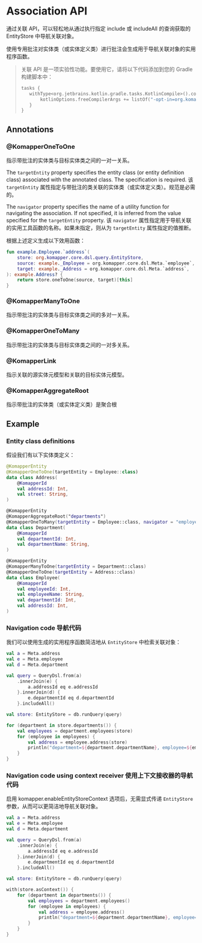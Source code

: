 # Association API

通过关联 API，可以轻松地从通过执行指定 include 或 includeAll 的查询获取的 EntityStore 中导航关联对象。

使用专用批注对实体类（或实体定义类）进行批注会生成用于导航关联对象的实用程序函数。

>关联 API 是一项实验性功能。要使用它，请将以下代码添加到您的 Gradle 构建脚本中：
>
>```kotlin
>tasks {
>    withType<org.jetbrains.kotlin.gradle.tasks.KotlinCompile>().configureEach {
>        kotlinOptions.freeCompilerArgs += listOf("-opt-in=org.komapper.annotation.KomapperExperimentalAssociation")
>    }
>}
>```

## Annotations

### @KomapperOneToOne

指示带批注的实体类与目标实体类之间的一对一关系。

The `targetEntity` property specifies the entity class (or entity definition class) associated with the annotated class. The specification is required.
该 `targetEntity` 属性指定与带批注的类关联的实体类（或实体定义类）。规范是必需的。

The `navigator` property specifies the name of a utility function for navigating the association. If not specified, it is inferred from the value specified for the `targetEntity` property.
该 `navigator` 属性指定用于导航关联的实用工具函数的名称。如果未指定，则从为 `targetEntity` 属性指定的值推断。

根据上述定义生成以下效用函数：

```kotlin
fun example.Employee.`address`(
    store: org.komapper.core.dsl.query.EntityStore,
    source: example._Employee = org.komapper.core.dsl.Meta.`employee`,
    target: example._Address = org.komapper.core.dsl.Meta.`address`,
): example.Address? {
    return store.oneToOne(source, target)[this]
}
```

### @KomapperManyToOne

指示带批注的实体类与目标实体类之间的多对一关系。

### @KomapperOneToMany

指示带批注的实体类与目标实体类之间的一对多关系。

### @KomapperLink

指示关联的源实体元模型和关联的目标实体元模型。

### @KomapperAggregateRoot

指示带批注的实体类（或实体定义类）是聚合根

## Example

### Entity class definitions 

假设我们有以下实体类定义：

```kotlin
@KomapperEntity
@KomapperOneToOne(targetEntity = Employee::class)
data class Address(
    @KomapperId
    val addressId: Int,
    val street: String,
)

@KomapperEntity
@KomapperAggregateRoot("departments")
@KomapperOneToMany(targetEntity = Employee::class, navigator = "employees")
data class Department(
    @KomapperId
    val departmentId: Int,
    val departmentName: String,
)

@KomapperEntity
@KomapperManyToOne(targetEntity = Department::class)
@KomapperOneToOne(targetEntity = Address::class)
data class Employee(
    @KomapperId
    val employeeId: Int,
    val employeeName: String,
    val departmentId: Int,
    val addressId: Int,
)
```

### Navigation code 导航代码

我们可以使用生成的实用程序函数简洁地从 `EntityStore` 中检索关联对象：

```kotlin
val a = Meta.address
val e = Meta.employee
val d = Meta.department

val query = QueryDsl.from(a)
    .innerJoin(e) {
        a.addressId eq e.addressId
    }.innerJoin(d) {
        e.departmentId eq d.departmentId
    }.includeAll()

val store: EntityStore = db.runQuery(query)

for (department in store.departments()) {
    val employees = department.employees(store)
    for (employee in employees) {
        val address = employee.address(store)
        println("department=${department.departmentName}, employee=${employee.employeeName}, address=${address?.street}")
    }
}
```

### Navigation code using context receiver 使用上下文接收器的导航代码

启用 komapper.enableEntityStoreContext 选项后，无需显式传递 `EntityStore` 参数，从而可以更简洁地导航关联对象。

```kotlin
val a = Meta.address
val e = Meta.employee
val d = Meta.department

val query = QueryDsl.from(a)
    .innerJoin(e) {
        a.addressId eq e.addressId
    }.innerJoin(d) {
        e.departmentId eq d.departmentId
    }.includeAll()

val store: EntityStore = db.runQuery(query)

with(store.asContext()) {
    for (department in departments()) {
        val employees = department.employees()
        for (employee in employees) {
            val address = employee.address()
            println("department=${department.departmentName}, employee=${employee.employeeName}, address=${address?.street}")
        }
    }
}
```